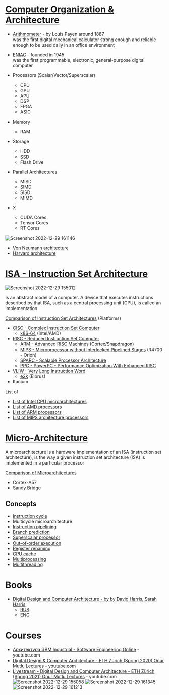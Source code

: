 # [Computer Organization & Architecture](https://en.wikipedia.org/wiki/Computer_architecture)

- [Arithmometer](https://en.wikipedia.org/wiki/Arithmometer) - by Louis Payen around 1887 <br/>
 was the first digital mechanical calculator strong enough and reliable enough to be used daily in an office environment
- [ENIAC](https://en.wikipedia.org/wiki/ENIAC) - founded in 1945 <br/>
was the first programmable, electronic, general-purpose digital computer

- Processors (Scalar/Vector/Superscalar)
    - CPU
    - GPU
    - APU
    - DSP
    - FPGA
    - ASIC
- Memory
    - RAM
- Storage
    - HDD
    - SSD
    - Flash Drive
- Parallel Architectures
    - MISD
    - SIMD
    - SISD
    - MIMD
- X
    - CUDA Cores
    - Tensor Cores
    - RT Cores

![Screenshot 2022-12-29 161146](https://user-images.githubusercontent.com/8178412/209950291-45616197-40c8-4371-8160-89b8a45255d0.png)

- [Von Neumann architecture](https://en.wikipedia.org/wiki/Von_Neumann_architecture)
- [Harvard architecture](https://en.wikipedia.org/wiki/Harvard_architecture#:~:text=The%20Harvard%20architecture%20is%20a,the%20same%20memory%20and%20pathways.)

# [ISA - Instruction Set Architecture](https://en.wikipedia.org/wiki/Instruction_set_architecture)
![Screenshot 2022-12-29 155012](https://user-images.githubusercontent.com/8178412/209951851-7971d2f6-4ff4-48a6-afa1-c5eb53ab9c0a.png)

Is an abstract model of a computer. A device that executes instructions described by that ISA, such as a central processing unit (CPU), is called an implementation

[Comparison of Instruction Set Architectures](https://en.wikipedia.org/wiki/Comparison_of_instruction_set_architectures) (Platforms)
- [CISC - Complex Instruction Set Computer](https://en.wikipedia.org/wiki/Complex_instruction_set_computer)
    - [x86-64](https://en.wikipedia.org/wiki/X86-64) (Intel/AMD)
- [RISC - Reduced Instruction Set Computer](https://en.wikipedia.org/wiki/Reduced_instruction_set_computer)
    - [ARM - Advanced RISC Machines](https://en.wikipedia.org/wiki/ARM_architecture_family) (Cortex/Snapdragon)
    - [MIPS - Microprocessor without Interlocked Pipelined Stages](https://en.wikipedia.org/wiki/MIPS_architecture) (R4700 - Orion)
    - [SPARC - Scalable Processor Architecture](https://en.wikipedia.org/wiki/SPARC)
    - [PPC - PowerPC - Performance Optimization With Enhanced RISC](https://en.wikipedia.org/wiki/PowerPC)
- [VLIW - Very Long Instruction Word](https://en.wikipedia.org/wiki/Very_long_instruction_word)
    - [e2k](https://en.wikipedia.org/wiki/Elbrus_(computer)) (Elbrus)
- Itanium

List of
- [List of Intel CPU microarchitectures](https://en.wikipedia.org/wiki/List_of_Intel_CPU_microarchitectures)
- [List of AMD processors](https://en.wikipedia.org/wiki/List_of_AMD_processors)
- [List of ARM processors](https://en.wikipedia.org/wiki/List_of_ARM_processors)
- [List of MIPS architecture processors](https://en.wikipedia.org/wiki/List_of_MIPS_architecture_processors)
    

# [Micro-Architecture](https://en.wikipedia.org/wiki/Microarchitecture)
A microarchitecture is a hardware implementation of an ISA (instruction set architecture), is the way a given instruction set architecture (ISA) is implemented in a particular processor

[Comparison of Microarchitectures](https://en.wikipedia.org/wiki/Comparison_of_CPU_microarchitectures)
- Cortex-A57
- Sandy Bridge


## Concepts
- [Instruction cycle](https://en.wikipedia.org/wiki/Instruction_cycle)
- Multicycle microarchitecture
- [Instruction pipelining](https://en.wikipedia.org/wiki/Instruction_pipelining)
- [Branch prediction](https://en.wikipedia.org/wiki/Branch_predictor)
- [Superscalar processor](https://en.wikipedia.org/wiki/Superscalar_processor)
- [Out-of-order execution](https://en.wikipedia.org/wiki/Out-of-order_execution)
- [Register renaming](https://en.wikipedia.org/wiki/Register_renaming)
- [CPU cache](https://en.wikipedia.org/wiki/CPU_cache)
- [Multiprocessing](https://en.wikipedia.org/wiki/Multiprocessing)
- [Multithreading](https://en.wikipedia.org/wiki/Multithreading_(computer_architecture))

# Books
- [Digital Design and Computer Architecture - by by David Harris, Sarah Harris](https://g.co/kgs/ptBpJq)
    - [RUS](https://microelectronica.pro/wp-content/uploads/books/digital-design-and-computer-architecture-russian-translation.pdf)
    - [ENG](http://www.csit-sun.pub.ro/courses/cn2/Digital_design_book/Digital%20Design%20and%20Computer%20Architecture.pdf)

# Courses
- [Архитектура ЭВМ Industrial - Software Engineering Online](https://www.youtube.com/playlist?list=PLnseyzyGdZdfv8H7LkvyVVE33fbBZaSdH) - youtube.com
- [Digital Design & Computer Architecture - ETH Zürich (Spring 2020) Onur Mutlu Lectures](https://www.youtube.com/playlist?list=PL5Q2soXY2Zi_FRrloMa2fUYWPGiZUBQo2) - youtube.com
- [Livestream - Digital Design and Computer Architecture - ETH Zürich (Spring 2021) Onur Mutlu Lectures](https://www.youtube.com/playlist?list=PL5Q2soXY2Zi_uej3aY39YB5pfW4SJ7LlN) - youtube.com
![Screenshot 2022-12-29 155058](https://user-images.githubusercontent.com/8178412/209950287-bbf85ded-ce69-4d45-bc1a-fab3bdaa6628.png)
![Screenshot 2022-12-29 161345](https://user-images.githubusercontent.com/8178412/209950294-c62195c4-201a-43cf-acfc-b9428f9bcd33.png)
![Screenshot 2022-12-29 161213](https://user-images.githubusercontent.com/8178412/209950293-2fbf3755-abfe-4292-a68c-c4a0a5056736.png)

